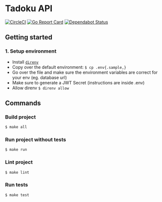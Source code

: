 # Tadoku API

[![CircleCI](https://circleci.com/gh/tadoku/api/tree/master.svg?style=svg)](https://circleci.com/gh/tadoku/api/tree/master)
[![Go Report Card](https://goreportcard.com/badge/github.com/tadoku/api)](https://goreportcard.com/report/github.com/tadoku/api)
[![Dependabot Status](https://api.dependabot.com/badges/status?host=github&repo=tadoku/api)](https://dependabot.com)

## Getting started

### 1. Setup environment

- Install [`direnv`](https://direnv.net/)
- Copy over the default environment: `$ cp .env{.sample,}`
- Go over the file and make sure the environment variables are correct for your env (eg. database url)
- Make sure to generate a JWT Secret (instructions are inside .env)
- Allow direnv `$ direnv allow`

## Commands

### Build project

```sh
$ make all
```

### Run project without tests
```sh
$ make run
```

### Lint project

```sh
$ make lint
```

### Run tests

```sh
$ make test
```

